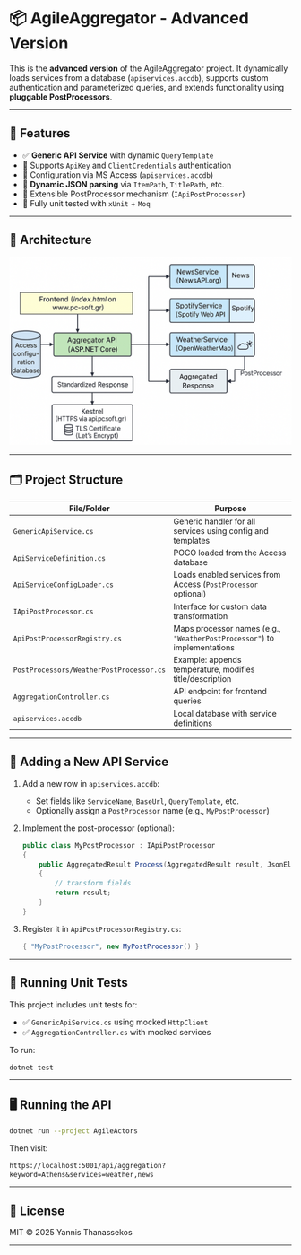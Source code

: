 # 📦 AgileAggregator - Advanced Version

This is the **advanced version** of the AgileAggregator project. It dynamically loads services from a database (`apiservices.accdb`), supports custom authentication and parameterized queries, and extends functionality using **pluggable PostProcessors**.

---

## 🚀 Features

- ✅ **Generic API Service** with dynamic `QueryTemplate`
- 🔑 Supports `ApiKey` and `ClientCredentials` authentication
- 📁 Configuration via MS Access (`apiservices.accdb`)
- 🔄 **Dynamic JSON parsing** via `ItemPath`, `TitlePath`, etc.
- 🧩 Extensible PostProcessor mechanism (`IApiPostProcessor`)
- 🧪 Fully unit tested with `xUnit` + `Moq`

---

## 🧠 Architecture

![Architecture Diagram](/documentation/AgileAggregator_Advanced_Diagram.png)

---

## 🗂️ Project Structure

| File/Folder | Purpose |
|-------------|---------|
| `GenericApiService.cs` | Generic handler for all services using config and templates |
| `ApiServiceDefinition.cs` | POCO loaded from the Access database |
| `ApiServiceConfigLoader.cs` | Loads enabled services from Access (`PostProcessor` optional) |
| `IApiPostProcessor.cs` | Interface for custom data transformation |
| `ApiPostProcessorRegistry.cs` | Maps processor names (e.g., `"WeatherPostProcessor"`) to implementations |
| `PostProcessors/WeatherPostProcessor.cs` | Example: appends temperature, modifies title/description |
| `AggregationController.cs` | API endpoint for frontend queries |
| `apiservices.accdb` | Local database with service definitions |

---

## 🧩 Adding a New API Service

1. Add a new row in `apiservices.accdb`:
   - Set fields like `ServiceName`, `BaseUrl`, `QueryTemplate`, etc.
   - Optionally assign a `PostProcessor` name (e.g., `MyPostProcessor`)

2. Implement the post-processor (optional):
   ```csharp
   public class MyPostProcessor : IApiPostProcessor
   {
       public AggregatedResult Process(AggregatedResult result, JsonElement item, string keyword)
       {
           // transform fields
           return result;
       }
   }
   ```

3. Register it in `ApiPostProcessorRegistry.cs`:
   ```csharp
   { "MyPostProcessor", new MyPostProcessor() }
   ```

---

## 🧪 Running Unit Tests

This project includes unit tests for:
- ✅ `GenericApiService.cs` using mocked `HttpClient`
- ✅ `AggregationController.cs` with mocked services

To run:
```bash
dotnet test
```

---

## 🖥️ Running the API

```bash
dotnet run --project AgileActors
```

Then visit:
```
https://localhost:5001/api/aggregation?keyword=Athens&services=weather,news
```

---

## 📄 License

MIT © 2025 Yannis Thanassekos

---
